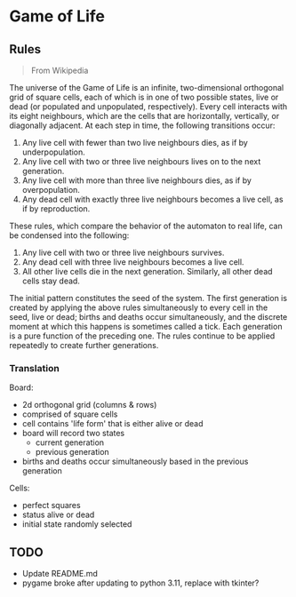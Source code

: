 # Game of Life

## Rules

> From Wikipedia

The universe of the Game of Life is an infinite, two-dimensional orthogonal grid of square cells, each of which is in 
one of two possible states, live or dead (or populated and unpopulated, respectively). Every cell interacts with its 
eight neighbours, which are the cells that are horizontally, vertically, or diagonally adjacent. At each step in time, 
the following transitions occur:

1. Any live cell with fewer than two live neighbours dies, as if by underpopulation.
2. Any live cell with two or three live neighbours lives on to the next generation.
3. Any live cell with more than three live neighbours dies, as if by overpopulation.
4. Any dead cell with exactly three live neighbours becomes a live cell, as if by reproduction.

These rules, which compare the behavior of the automaton to real life, can be condensed into the following:

1. Any live cell with two or three live neighbours survives.
2. Any dead cell with three live neighbours becomes a live cell.
3. All other live cells die in the next generation. Similarly, all other dead cells stay dead.

The initial pattern constitutes the seed of the system. The first generation is created by applying the above rules 
simultaneously to every cell in the seed, live or dead; births and deaths occur simultaneously, and the discrete moment 
at which this happens is sometimes called a tick. Each generation is a pure function of the preceding one. The 
rules continue to be applied repeatedly to create further generations. 

### Translation

Board:
- 2d orthogonal grid (columns & rows)
- comprised of square cells
- cell contains 'life form' that is either alive or dead
- board will record two states
    - current generation
    - previous generation
- births and deaths occur simultaneously based in the previous generation

Cells:
- perfect squares
- status alive or dead
- initial state randomly selected


## TODO
- Update README.md
- pygame broke after updating to python 3.11, replace with tkinter?
